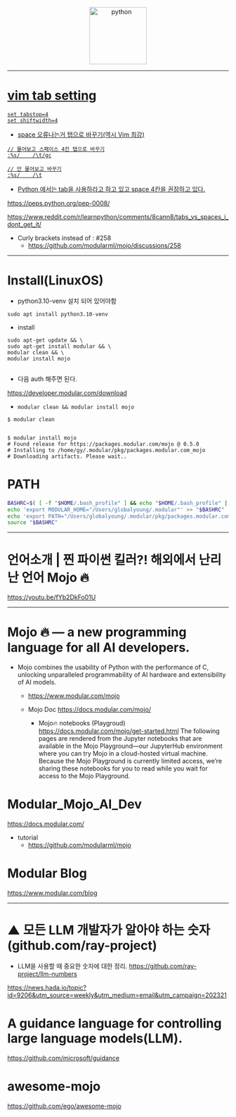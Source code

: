 <p align="center">
  <a href="https://www.modular.com/"><img alt="python" width="130px" src="https://user-images.githubusercontent.com/67513038/236720090-fd0d6b3f-5c81-46f4-9df7-94c458a80622.png">  
</p>

<hr>


# vim tab setting

```
set tabstop=4
set shiftwidth=4
```

- space 오류나는거 탭으로 바꾸기(역시 Vim 최강)
```
// 물어보고 스패이스 4칸 탭으로 바꾸기
:%s/    /\t/gc

// 안 물어보고 바꾸기
:%s/    /\t
```

- Python 에서는 tab을 사용하라고 하고 있고 space 4칸을 권장하고 있다. 

https://peps.python.org/pep-0008/

https://www.reddit.com/r/learnpython/comments/8cann8/tabs_vs_spaces_i_dont_get_it/

- Curly brackets instead of : #258 
  - https://github.com/modularml/mojo/discussions/258

<hr>

# Install(LinuxOS)

- python3.10-venv 설치 되어 있어야함
```
sudo apt install python3.10-venv
```

- install

```
sudo apt-get update && \
sudo apt-get install modular && \
modular clean && \
modular install mojo


```

- 다음 auth 해주면 된다. 

https://developer.modular.com/download

- ```modular clean && modular install mojo```

```
$ modular clean

 
$ modular install mojo
# Found release for https://packages.modular.com/mojo @ 0.5.0
# Installing to /home/gy/.modular/pkg/packages.modular.com_mojo
# Downloading artifacts. Please wait..
```

# PATH

```bash
BASHRC=$( [ -f "$HOME/.bash_profile" ] && echo "$HOME/.bash_profile" || echo "$HOME/.bashrc" )
echo 'export MODULAR_HOME="/Users/globalyoung/.modular"' >> "$BASHRC"
echo 'export PATH="/Users/globalyoung/.modular/pkg/packages.modular.com_mojo/bin:$PATH"' >> "$BASHRC"
source "$BASHRC"
```


<hr>

# 언어소개 | 찐 파이썬 킬러?! 해외에서 난리난 언어 Mojo 🔥

https://youtu.be/fYb2DkFo01U

<hr>

# Mojo 🔥 — a new programming language for all AI developers.

- Mojo combines the usability of Python with the performance of C, unlocking unparalleled programmability of AI hardware and extensibility of AI models.

  - https://www.modular.com/mojo

  - Mojo Doc https://docs.modular.com/mojo/

    - Mojo🔥 notebooks (Playgroud)
    https://docs.modular.com/mojo/get-started.html
    The following pages are rendered from the Jupyter notebooks that are available in the Mojo Playground—our JupyterHub environment where you can try Mojo in a cloud-hosted virtual machine.
    Because the Mojo Playground is currently limited access, we’re sharing these notebooks for you to read while you wait for access to the Mojo Playground.

# Modular_Mojo_AI_Dev

https://docs.modular.com/

- tutorial
  - https://github.com/modularml/mojo

# Modular Blog

https://www.modular.com/blog

<hr>

# ▲ 모든 LLM 개발자가 알아야 하는 숫자 (github.com/ray-project)

- LLM을 사용할 때 중요한 숫자에 대한 정리. https://github.com/ray-project/llm-numbers

https://news.hada.io/topic?id=9206&utm_source=weekly&utm_medium=email&utm_campaign=202321

# A guidance language for controlling large language models(LLM).

https://github.com/microsoft/guidance

# awesome-mojo

https://github.com/ego/awesome-mojo
